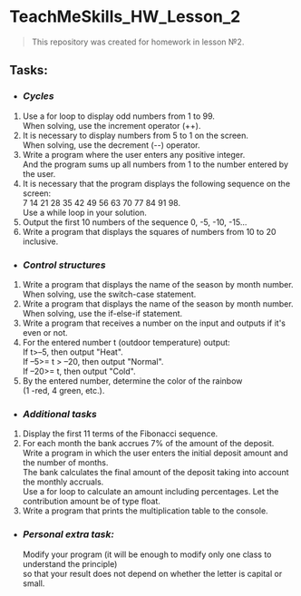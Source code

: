 # TeachMeSkills_HW_Lesson_2

>This repository was created for homework in lesson №2.

## Tasks:

- ### *Cycles*
1. Use a for loop to display odd numbers from 1 to 99.  
   When solving, use the increment operator (++).
2. It is necessary to display numbers from 5 to 1 on the screen.  
   When solving, use the decrement (--) operator.
3. Write a program where the user enters any positive integer.  
   And the program sums up all numbers from 1 to the number entered by the user.
4. It is necessary that the program displays the following sequence on the screen:  
   7 14 21 28 35 42 49 56 63 70 77 84 91 98.  
   Use a while loop in your solution.
5. Output the first 10 numbers of the sequence 0, -5, -10, -15...
6. Write a program that displays the squares of numbers from 10 to 20 inclusive.

- ### *Control structures*
1. Write a program that displays the name of the season by month number.  
   When solving, use the switch-case statement.
2. Write a program that displays the name of the season by month number.  
   When solving, use the if-else-if statement.
3. Write a program that receives a number on the input and outputs if it's even or not.
4. For the entered number t (outdoor temperature) output:  
           If t>–5, then output "Heat".   
           If –5>= t > –20, then output "Normal".  
           If –20>= t, then output "Cold".  
5. By the entered number, determine the color of the rainbow  
   (1 -red, 4 green, etc.).
   
- ### *Additional tasks*
1. Display the first 11 terms of the Fibonacci sequence.
2. For each month the bank accrues 7% of the amount of the deposit.  
   Write a program in which the user enters the initial deposit amount and the number of months.  
   The bank calculates the final amount of the deposit taking into account the monthly accruals.  
   Use a for loop to calculate an amount including percentages. Let the contribution amount be of type float.
3. Write a program that prints the multiplication table to the console.  
- ### *Personal extra task:* 
   Modify your program (it will be enough to modify only one class to understand the principle)  
   so that your result does not depend on whether the letter is capital or small.


